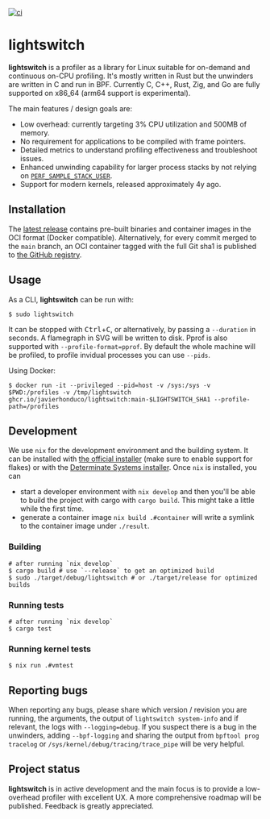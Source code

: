 
[![ci](https://github.com/javierhonduco/lightswitch/actions/workflows/build.yml/badge.svg?branch=main)](https://github.com/javierhonduco/lightswitch/actions/workflows/build.yml)

lightswitch
===========
**lightswitch** is a profiler as a library for Linux suitable for on-demand and continuous on-CPU profiling. It's mostly written in Rust but the unwinders are written in C and run in BPF. Currently C, C++, Rust, Zig, and Go are fully supported on x86_64 (arm64 support is experimental).

The main features / design goals are:

* Low overhead: currently targeting 3% CPU utilization and 500MB of memory.
* No requirement for applications to be compiled with frame pointers.
* Detailed metrics to understand profiling effectiveness and troubleshoot issues.
* Enhanced unwinding capability for larger process stacks by not relying on [`PERF_SAMPLE_STACK_USER`](https://man7.org/linux/man-pages/man2/perf_event_open.2.html).
* Support for modern kernels, released approximately 4y ago.

Installation
------------
The [latest release](https://github.com/javierhonduco/lightswitch/releases/latest) contains pre-built binaries and container images in the OCI format (Docker compatible). Alternatively, for every commit merged to the `main` branch, an OCI container tagged with the full Git sha1 is published to [the GitHub registry](https://github.com/javierhonduco/lightswitch/pkgs/container/lightswitch).

Usage
-----
As a CLI, **lightswitch** can be run with:

```shell
$ sudo lightswitch
```

It can be stopped with <kbd>Ctrl</kbd>+<kbd>C</kbd>, or alternatively, by passing a `--duration` in seconds. A flamegraph in SVG will be written to disk. Pprof is also supported with `--profile-format=pprof`. By default the whole machine will be profiled, to profile invidual processes you can use `--pids`.

Using Docker:

```shell
$ docker run -it --privileged --pid=host -v /sys:/sys -v $PWD:/profiles -v /tmp/lightswitch ghcr.io/javierhonduco/lightswitch:main-$LIGHTSWITCH_SHA1 --profile-path=/profiles
```

Development
-----------
We use `nix` for the development environment and the building system. It can be installed with [the official installer](https://nixos.org/download/#nix-install-linux) (make sure to enable support for flakes) or with the [Determinate Systems installer](https://github.com/DeterminateSystems/nix-installer?tab=readme-ov-file#usage). Once `nix` is installed, you can

* start a developer environment with `nix develop` and then you'll be able to build the project with cargo with `cargo build`. This might take a little while the first time.
* generate a container image `nix build .#container` will write a symlink to the container image under `./result`.

### Building
```shell
# after running `nix develop`
$ cargo build # use `--release` to get an optimized build
$ sudo ./target/debug/lightswitch # or ./target/release for optimized builds
```

### Running tests
```shell
# after running `nix develop`
$ cargo test
```

### Running kernel tests
```shell
$ nix run .#vmtest
```

Reporting bugs
--------------
When reporting any bugs, please share which version / revision you are running, the arguments, the output of `lightswitch system-info` and if relevant, the logs with `--logging=debug`. If you suspect there is a bug in the unwinders, adding `--bpf-logging` and sharing the output from `bpftool prog tracelog` or `/sys/kernel/debug/tracing/trace_pipe` will be very helpful.

Project status
---------------
**lightswitch** is in active development and the main focus is to provide a low-overhead profiler with excellent UX. A more comprehensive roadmap will be published. Feedback is greatly appreciated.
